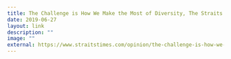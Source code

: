 ```yaml
---
title: The Challenge is How We Make the Most of Diversity, The Straits Times
date: 2019-06-27
layout: link
description: ""
image: ""
external: https://www.straitstimes.com/opinion/the-challenge-is-how-we-make-the-most-of-diversity?xtor=CS3-17&utm_source=STSmartphone&utm_medium=share&utm_term=2019-06-27+06%3A53%3A35
---
```

